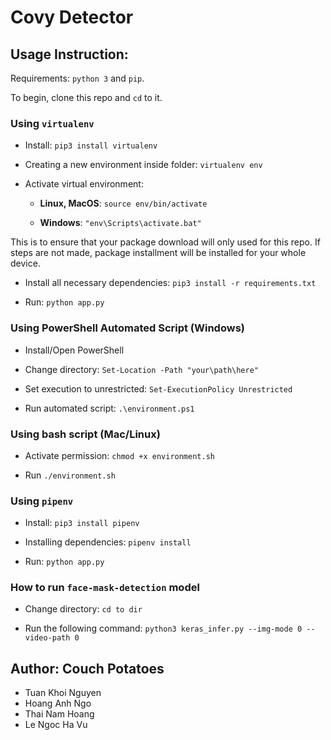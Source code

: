 # Covy Detector

## Usage Instruction:

Requirements: `python 3` and `pip`.

To begin, clone this repo and `cd` to it.

### Using `virtualenv`

* Install: `pip3 install virtualenv`

* Creating a new environment inside folder: `virtualenv env`

* Activate virtual environment:
  * **Linux, MacOS**: `source env/bin/activate`

  * **Windows**: `"env\Scripts\activate.bat"`

This is to ensure that your package download will only used for this repo. If steps are not made, package installment will be installed for your whole device.

* Install all necessary dependencies: `pip3 install -r requirements.txt`

* Run: `python app.py`

### Using PowerShell Automated Script (Windows)

* Install/Open PowerShell

* Change directory: `Set-Location -Path "your\path\here"`

* Set execution to unrestricted: `Set-ExecutionPolicy Unrestricted`

* Run automated script: `.\environment.ps1`

### Using bash script (Mac/Linux)

* Activate permission: `chmod +x environment.sh`

* Run `./environment.sh`

### Using `pipenv`

* Install: `pip3 install pipenv`

* Installing dependencies: `pipenv install`

* Run: `python app.py`


### How to run `face-mask-detection` model

* Change directory: `cd to dir`

* Run the following command: `python3 keras_infer.py --img-mode 0 --video-path 0`

## Author: Couch Potatoes

* Tuan Khoi Nguyen
* Hoang Anh Ngo
* Thai Nam Hoang
* Le Ngoc Ha Vu
